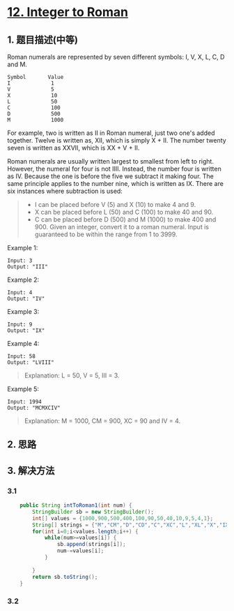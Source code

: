 # [12. Integer to Roman](https://leetcode-cn.com/problems/integer-to-roman/)

## 1. 题目描述(中等)

Roman numerals are represented by seven different symbols: I, V, X, L, C, D and M.
```
Symbol       Value
I             1
V             5
X             10
L             50
C             100
D             500
M             1000
```
For example, two is written as II in Roman numeral, just two one's added together. Twelve is written as, XII, which is simply X + II. The number twenty seven is written as XXVII, which is XX + V + II.

Roman numerals are usually written largest to smallest from left to right. However, the numeral for four is not IIII. Instead, the number four is written as IV. Because the one is before the five we subtract it making four. The same principle applies to the number nine, which is written as IX. There are six instances where subtraction is used:

> - I can be placed before V (5) and X (10) to make 4 and 9. 
> - X can be placed before L (50) and C (100) to make 40 and 90. 
> - C can be placed before D (500) and M (1000) to make 400 and 900.
> Given an integer, convert it to a roman numeral. Input is guaranteed to be within the range from 1 to 3999.

Example 1:
```
Input: 3
Output: "III"
```
Example 2:
```
Input: 4
Output: "IV"
```
Example 3:
```
Input: 9
Output: "IX"
```
Example 4:
```
Input: 58
Output: "LVIII"
```
> Explanation: L = 50, V = 5, III = 3.

Example 5:
```
Input: 1994
Output: "MCMXCIV"
```
> Explanation: M = 1000, CM = 900, XC = 90 and IV = 4.

## 2. 思路

## 3. 解决方法

### 3.1 


```java
    public String intToRoman1(int num) {
    	StringBuilder sb = new StringBuilder();
    	int[] values = {1000,900,500,400,100,90,50,40,10,9,5,4,1};
    	String[] strings = {"M","CM","D","CD","C","XC","L","XL","X","IX","V","IV","I"};
    	for(int i=0;i<values.length;i++) {
    		while(num>=values[i]) {
    			sb.append(strings[i]);
    			num-=values[i];
    		}
    		
    	}
        return sb.toString();
    }

```



### 3.2 


